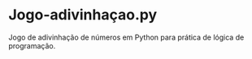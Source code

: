 # Jogo-adivinhaçao.py
Jogo de adivinhação de números em Python para prática de lógica de programação.
